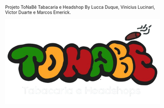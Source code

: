 Projeto ToNaBê Tabacaria e Headshop
By Lucca Duque, Vinicius Lucinari, Victor Duarte e Marcos Emerick.


![Banner](styles/elements/logo_header_bg_removed.png)

